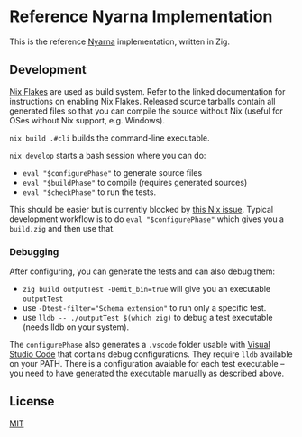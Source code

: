 # Reference Nyarna Implementation

This is the reference [Nyarna][3] implementation, written in Zig.

## Development

[Nix Flakes][1] are used as build system.
Refer to the linked documentation for instructions on enabling Nix Flakes.
Released source tarballs contain all generated files so that you can compile the source without Nix (useful for OSes without Nix support, e.g. Windows).

`nix build .#cli` builds the command-line executable.

`nix develop` starts a bash session where you can do:

 * `eval "$configurePhase"` to generate source files
 * `eval "$buildPhase"` to compile (requires generated sources)
 * `eval "$checkPhase"` to run the tests.

This should be easier but is currently blocked by [this Nix issue][2].
Typical development workflow is to do `eval "$configurePhase"` which gives you a `build.zig` and then use that.

### Debugging

After configuring, you can generate the tests and can also debug them:

 * `zig build outputTest -Demit_bin=true` will give you an executable `outputTest`
 * use `-Dtest-filter="Schema extension"` to run only a specific test.
 * use `lldb -- ./outputTest $(which zig)` to debug a test executable (needs lldb on your system).

The `configurePhase` also generates a `.vscode` folder usable with [Visual Studio Code][4] that contains debug configurations.
They require `lldb` available on your PATH.
There is a configuration avaiable for each test executable – you need to have generated the executable manually as described above.

## License

[MIT](/License.md)

 [1]: https://nixos.wiki/wiki/Flakes
 [2]: https://github.com/NixOS/nix/issues/6202
 [3]: https://nyarna.org
 [4]: https://code.visualstudio.com